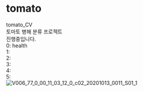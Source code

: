 # tomato
tomato_CV<br>
토마토 병해 분류 프로젝트<br>
진행중입니다.<br>
0: health<br>
1:<br>
2:<br>
3:<br>
4:<br>
5:<br>
![V006_77_0_00_11_03_12_0_c02_20201013_0011_S01_1](https://github.com/junhyuk0708/tomato/assets/78146747/5563ffec-82b3-46f9-9654-ddd3187669cc)
